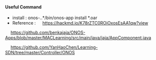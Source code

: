 #### Useful Command
* install : onos-*.*.*/bin/onos-app install *.oar
* Reference : 
&emsp; https://hackmd.io/K78rZTC0ROiOxosEsAA1qw?view

&emsp; https://github.com/benkajaja/ONOS-Apps/blob/master/MACLearning/src/main/java/jaja/AppComponent.java

&emsp; https://github.com/YanHaoChen/Learning-SDN/tree/master/Controller/ONOS
